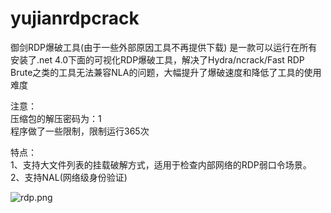 # yujianrdpcrack
御剑RDP爆破工具(由于一些外部原因工具不再提供下载)
是一款可以运行在所有安装了.net 4.0下面的可视化RDP爆破工具，解决了Hydra/ncrack/Fast RDP Brute之类的工具无法兼容NLA的问题，大幅提升了爆破速度和降低了工具的使用难度<br>

注意：<br>
压缩包的解压密码为：1<br>
程序做了一些限制，限制运行365次<br>

特点：<br>
1、支持大文件列表的挂载破解方式，适用于检查内部网络的RDP弱口令场景。<br>
2、支持NAL(网络级身份验证)<br>

![rdp.png](/rdp.png)


